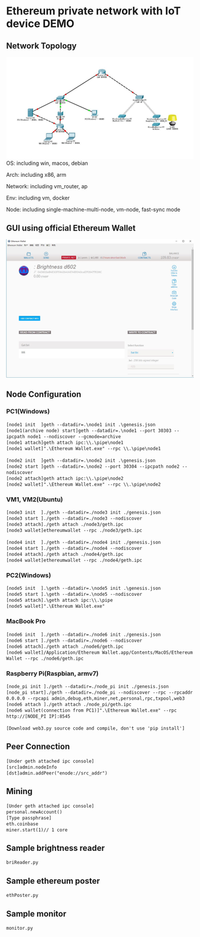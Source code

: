 # Ethereum private network with IoT device DEMO
## Network Topology
![network topology][1]
OS: including win, macos, debian

Arch: including x86, arm

Network: including vm_router, ap

Env: including vm, docker

Node: including single-machine-multi-node, vm-node, fast-sync mode


## GUI using official Ethereum Wallet
![ethwallet sample screen][2]

## Node Configuration

### PC1(Windows)

    [node1 init  ]geth --datadir=.\node1 init .\genesis.json
    [node1(archive node) start]geth --datadir=.\node1 --port 30303 --ipcpath node1 --nodiscover --gcmode=archive
    [node1 attach]geth attach ipc:\\.\pipe\node1
    [node1 wallet]".\Ethereum Wallet.exe" --rpc \\.\pipe\node1
    
    [node2 init  ]geth --datadir=.\node2 init .\genesis.json
    [node2 start ]geth --datadir=.\node2 --port 30304 --ipcpath node2 --nodiscover
    [node2 attach]geth attach ipc:\\.\pipe\node2
    [node2 wallet]".\Ethereum Wallet.exe" --rpc \\.\pipe\node2
    
### VM1, VM2(Ubuntu)

    [node3 init  ]./geth --datadir=./node3 init ./genesis.json
    [node3 start ]./geth --datadir=./node3 --nodiscover
    [node3 attach]./geth attach ./node3/geth.ipc
    [node3 wallet]ethereumwallet --rpc ./node3/geth.ipc
    
    [node4 init  ]./geth --datadir=./node4 init ./genesis.json
    [node4 start ]./geth --datadir=./node4 --nodiscover
    [node4 attach]./geth attach ./node4/geth.ipc
    [node4 wallet]ethereumwallet --rpc ./node4/geth.ipc

### PC2(Windows)
    [node5 init  ].\geth --datadir=.\node5 init .\genesis.json
    [node5 start ].\geth --datadir=.\node5 --nodiscover
    [node5 attach].\geth attach ipc:\\.\pipe
    [node5 wallet]".\Ethereum Wallet.exe"
    
### MacBook Pro
    [node6 init  ]./geth --datadir=./node6 init ./genesis.json
    [node6 start ]./geth --datadir=./node6 --nodiscover
    [node6 attach]./geth attach ./node6/geth.ipc
    [node6 wallet]/Application/Ethereum Wallet.app/Contents/MacOS/Ethereum Wallet --rpc ./node6/geth.ipc

### Raspberry Pi(Raspbian, armv7)

    [node_pi init ]./geth --datadir=./node_pi init ./genesis.json
    [node_pi start]./geth --datadir=./node_pi --nodiscover --rpc --rpcaddr 0.0.0.0 --rpcapi admin,debug,eth,miner,net,personal,rpc,txpool,web3
    [node6 attach ]./geth attach ./node_pi/geth.ipc
    [node6 wallet(connection from PC1)]".\Ethereum Wallet.exe" --rpc http://[NODE_PI IP]:8545
    
    [Download web3.py source code and compile, don't use 'pip install']
    
## Peer Connection

    [Under geth attached ipc console]
    [src]admin.nodeInfo
    [dst]admin.addPeer("enode://src_addr")
    
## Mining
    [Under geth attached ipc console]
    personal.newAccount()
    [Type passphrase]
    eth.coinbase
    miner.start(1)// 1 core

## Sample brightness reader

    briReader.py

## Sample ethereum poster

    ethPoster.py
    
## Sample monitor
    monitor.py


  [1]: https://github.com/bonboru93/eth_prinet_demo/blob/master/topology.JPG
  [2]: https://github.com/bonboru93/eth_prinet_demo/blob/master/sample.JPG
